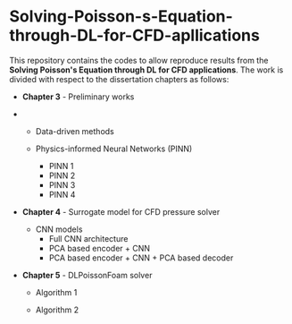 # Solving-Poisson-s-Equation-through-DL-for-CFD-apllications

This repository contains the codes to allow reproduce results from the **Solving Poisson's Equation through DL for CFD applications**.
The work is divided with respect to the dissertation chapters as follows:

- **Chapter 3** - Preliminary works
- 
  - Data-driven methods
 
  - Physics-informed Neural Networks (PINN)
    - PINN 1
    - PINN 2
    - PINN 3
    - PINN 4

- **Chapter 4** - Surrogate model for CFD pressure solver

  - CNN models
    - Full CNN architecture
    - PCA based encoder + CNN
    - PCA based encoder + CNN + PCA based decoder

- **Chapter 5** - DLPoissonFoam solver

  - Algorithm 1


  - Algorithm 2
